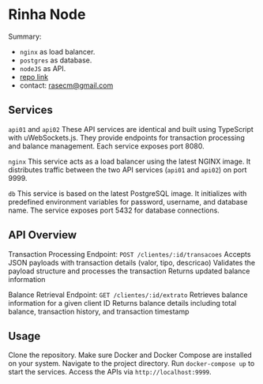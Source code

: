 # Rinha Node

Summary:

- `nginx` as load balancer.
- `postgres` as database.
- `nodeJS` as API.
- [repo link](https://github.com/zetos/rinha-node)
- contact: rasecm@gmail.com

## Services

`api01` and `api02`
These API services are identical and built using TypeScript with uWebSockets.js. They provide endpoints for transaction processing and balance management. Each service exposes port 8080.

`nginx`
This service acts as a load balancer using the latest NGINX image. It distributes traffic between the two API services (`api01` and `api02`) on port 9999.

`db`
This service is based on the latest PostgreSQL image. It initializes with predefined environment variables for password, username, and database name. The service exposes port 5432 for database connections.

## API Overview

Transaction Processing
Endpoint: `POST /clientes/:id/transacoes`
Accepts JSON payloads with transaction details (valor, tipo, descricao)
Validates the payload structure and processes the transaction
Returns updated balance information

Balance Retrieval
Endpoint: `GET /clientes/:id/extrato`
Retrieves balance information for a given client ID
Returns balance details including total balance, transaction history, and transaction timestamp

## Usage

Clone the repository.
Make sure Docker and Docker Compose are installed on your system.
Navigate to the project directory.
Run `docker-compose up` to start the services.
Access the APIs via `http://localhost:9999`.

